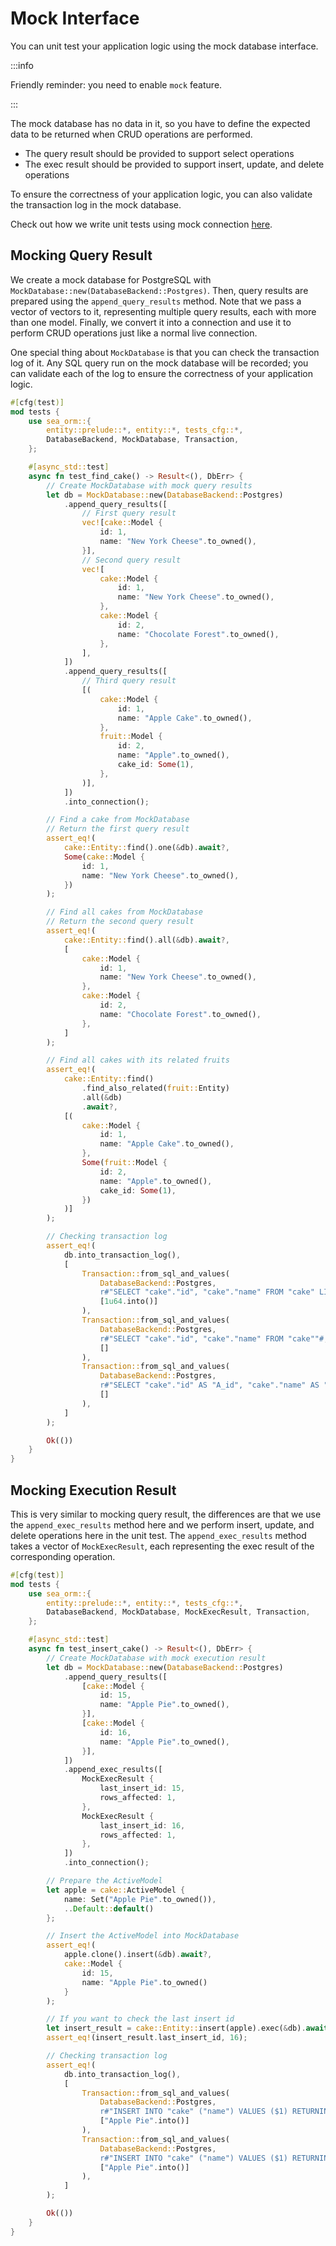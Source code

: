 # Mock Interface

You can unit test your application logic using the mock database interface.

:::info

Friendly reminder: you need to enable `mock` feature.

:::

The mock database has no data in it, so you have to define the expected data to be returned when CRUD operations are performed.
- The query result should be provided to support select operations
- The exec result should be provided to support insert, update, and delete operations

To ensure the correctness of your application logic, you can also validate the transaction log in the mock database.

Check out how we write unit tests using mock connection [here](https://github.com/SeaQL/sea-orm/blob/master/src/executor/paginator.rs#L250).

## Mocking Query Result

We create a mock database for PostgreSQL with `MockDatabase::new(DatabaseBackend::Postgres)`. Then, query results are prepared using the `append_query_results` method. Note that we pass a vector of vectors to it, representing multiple query results, each with more than one model. Finally, we convert it into a connection and use it to perform CRUD operations just like a normal live connection.

One special thing about `MockDatabase` is that you can check the transaction log of it. Any SQL query run on the mock database will be recorded; you can validate each of the log to ensure the correctness of your application logic.

```rust
#[cfg(test)]
mod tests {
    use sea_orm::{
        entity::prelude::*, entity::*, tests_cfg::*,
        DatabaseBackend, MockDatabase, Transaction,
    };

    #[async_std::test]
    async fn test_find_cake() -> Result<(), DbErr> {
        // Create MockDatabase with mock query results
        let db = MockDatabase::new(DatabaseBackend::Postgres)
            .append_query_results([
                // First query result
                vec![cake::Model {
                    id: 1,
                    name: "New York Cheese".to_owned(),
                }],
                // Second query result
                vec![
                    cake::Model {
                        id: 1,
                        name: "New York Cheese".to_owned(),
                    },
                    cake::Model {
                        id: 2,
                        name: "Chocolate Forest".to_owned(),
                    },
                ],
            ])
            .append_query_results([
                // Third query result
                [(
                    cake::Model {
                        id: 1,
                        name: "Apple Cake".to_owned(),
                    },
                    fruit::Model {
                        id: 2,
                        name: "Apple".to_owned(),
                        cake_id: Some(1),
                    },
                )],
            ])
            .into_connection();

        // Find a cake from MockDatabase
        // Return the first query result
        assert_eq!(
            cake::Entity::find().one(&db).await?,
            Some(cake::Model {
                id: 1,
                name: "New York Cheese".to_owned(),
            })
        );

        // Find all cakes from MockDatabase
        // Return the second query result
        assert_eq!(
            cake::Entity::find().all(&db).await?,
            [
                cake::Model {
                    id: 1,
                    name: "New York Cheese".to_owned(),
                },
                cake::Model {
                    id: 2,
                    name: "Chocolate Forest".to_owned(),
                },
            ]
        );

        // Find all cakes with its related fruits
        assert_eq!(
            cake::Entity::find()
                .find_also_related(fruit::Entity)
                .all(&db)
                .await?,
            [(
                cake::Model {
                    id: 1,
                    name: "Apple Cake".to_owned(),
                },
                Some(fruit::Model {
                    id: 2,
                    name: "Apple".to_owned(),
                    cake_id: Some(1),
                })
            )]
        );

        // Checking transaction log
        assert_eq!(
            db.into_transaction_log(),
            [
                Transaction::from_sql_and_values(
                    DatabaseBackend::Postgres,
                    r#"SELECT "cake"."id", "cake"."name" FROM "cake" LIMIT $1"#,
                    [1u64.into()]
                ),
                Transaction::from_sql_and_values(
                    DatabaseBackend::Postgres,
                    r#"SELECT "cake"."id", "cake"."name" FROM "cake""#,
                    []
                ),
                Transaction::from_sql_and_values(
                    DatabaseBackend::Postgres,
                    r#"SELECT "cake"."id" AS "A_id", "cake"."name" AS "A_name", "fruit"."id" AS "B_id", "fruit"."name" AS "B_name", "fruit"."cake_id" AS "B_cake_id" FROM "cake" LEFT JOIN "fruit" ON "cake"."id" = "fruit"."cake_id""#,
                    []
                ),
            ]
        );

        Ok(())
    }
}
```

## Mocking Execution Result

This is very similar to mocking query result, the differences are that we use the `append_exec_results` method here and we perform insert, update, and delete operations here in the unit test. The `append_exec_results` method takes a vector of `MockExecResult`, each representing the exec result of the corresponding operation.

```rust
#[cfg(test)]
mod tests {
    use sea_orm::{
        entity::prelude::*, entity::*, tests_cfg::*,
        DatabaseBackend, MockDatabase, MockExecResult, Transaction,
    };

    #[async_std::test]
    async fn test_insert_cake() -> Result<(), DbErr> {
        // Create MockDatabase with mock execution result
        let db = MockDatabase::new(DatabaseBackend::Postgres)
            .append_query_results([
                [cake::Model {
                    id: 15,
                    name: "Apple Pie".to_owned(),
                }],
                [cake::Model {
                    id: 16,
                    name: "Apple Pie".to_owned(),
                }],
            ])
            .append_exec_results([
                MockExecResult {
                    last_insert_id: 15,
                    rows_affected: 1,
                },
                MockExecResult {
                    last_insert_id: 16,
                    rows_affected: 1,
                },
            ])
            .into_connection();

        // Prepare the ActiveModel
        let apple = cake::ActiveModel {
            name: Set("Apple Pie".to_owned()),
            ..Default::default()
        };

        // Insert the ActiveModel into MockDatabase
        assert_eq!(
            apple.clone().insert(&db).await?,
            cake::Model {
                id: 15,
                name: "Apple Pie".to_owned()
            }
        );

        // If you want to check the last insert id
        let insert_result = cake::Entity::insert(apple).exec(&db).await?;
        assert_eq!(insert_result.last_insert_id, 16);

        // Checking transaction log
        assert_eq!(
            db.into_transaction_log(),
            [
                Transaction::from_sql_and_values(
                    DatabaseBackend::Postgres,
                    r#"INSERT INTO "cake" ("name") VALUES ($1) RETURNING "id", "name""#,
                    ["Apple Pie".into()]
                ),
                Transaction::from_sql_and_values(
                    DatabaseBackend::Postgres,
                    r#"INSERT INTO "cake" ("name") VALUES ($1) RETURNING "id""#,
                    ["Apple Pie".into()]
                ),
            ]
        );

        Ok(())
    }
}
```
